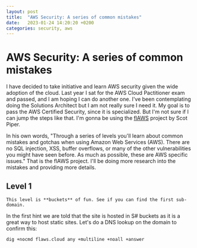 ```yaml
---
layout: post
title:  "AWS Security: A series of common mistakes"
date:   2023-01-24 14:20:20 +0200
categories: security, aws
---
```


# AWS Security: A series of common mistakes

I have decided to take initiative and learn AWS security given the wide adoption of the cloud. Last year I sat for the AWS Cloud Pactitioner exam and passed, and I am hoping I can do another one. I've been contemplating doing the Solutions Architect but I am not really sure I need it. My goal is to pass the AWS Certified Security, since it is specialized. But I'm not sure if I can jump the steps like that. I'm gonna be using the [flAWS](http://flaws.cloud/) project by Scot Piper. 

In his own words, "Through a series of levels you'll learn about common mistakes and gotchas when using Amazon Web Services (AWS). There are no SQL injection, XSS, buffer overflows, or many of the other vulnerabilities you might have seen before. As much as possible, these are AWS specific issues." That is the flAWS project. I'll be doing more research into the mistakes and providing more details.

## Level 1

`This level is **buckets** of fun. See if you can find the first sub-domain.`

In the first hint we are told that the site is hosted in S# buckets as it is a great way to host static sites. Let's do a DNS lookup on the domain to confirm this:


    dig +nocmd flaws.cloud any +multiline +noall +answer






